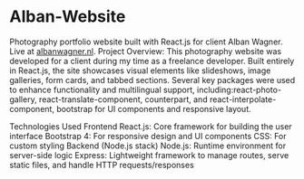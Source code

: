 # Alban-Website
Photography portfolio website built with React.js for client Alban Wagner. Live at [albanwagner.nl](https://albanwagner.nl/).
Project Overview: This photography website was developed for a client during my time as a freelance developer. Built entirely in React.js, the site showcases visual elements like slideshows, image galleries, form cards, and tabbed sections. Several key packages were used to enhance functionality and multilingual support, including:react-photo-gallery, react-translate-component, counterpart, and react-interpolate-component, bootstrap for UI components and responsive layout.

Technologies Used
Frontend
React.js: Core framework for building the user interface
Bootstrap 4: For responsive design and UI components
CSS: For custom styling
Backend (Node.js stack)
Node.js: Runtime environment for server-side logic
Express: Lightweight framework to manage routes, serve static files, and handle HTTP requests/responses
